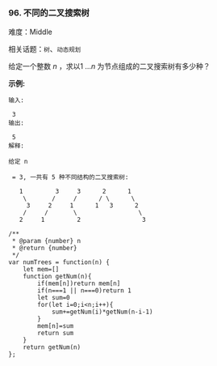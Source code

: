 ### 96. 不同的二叉搜索树

难度：Middle

相关话题：`树`、`动态规划`

给定一个整数 *n* ，求以1 ...*n* 为节点组成的二叉搜索树有多少种？



**示例:** 



```
输入:

 3
输出:

 5
解释:

给定 n

 = 3, 一共有 5 种不同结构的二叉搜索树:

   1         3     3      2      1
    \       /     /      / \      \
     3     2     1      1   3      2
    /     /       \                 \
   2     1         2                 3
```

```
/**
 * @param {number} n
 * @return {number}
 */
var numTrees = function(n) {
    let mem=[]
    function getNum(n){
        if(mem[n])return mem[n]
        if(n===1 || n===0)return 1
        let sum=0
        for(let i=0;i<n;i++){
            sum+=getNum(i)*getNum(n-i-1)
        }
        mem[n]=sum
        return sum
    }
    return getNum(n)
};
```

